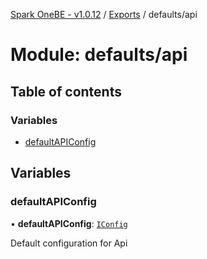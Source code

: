[Spark OneBE - v1.0.12](../README.md) / [Exports](../modules.md) / defaults/api

# Module: defaults/api

## Table of contents

### Variables

- [defaultAPIConfig](defaults_api.md#defaultapiconfig)

## Variables

### defaultAPIConfig

• **defaultAPIConfig**: [`IConfig`](../interfaces/System_IConfig.IConfig.md)

Default configuration for Api
